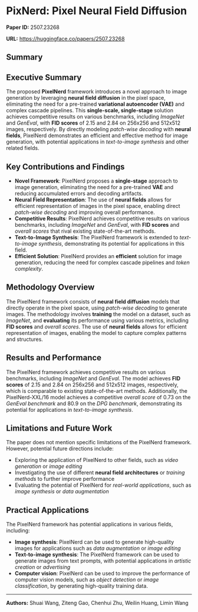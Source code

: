 # PixNerd: Pixel Neural Field Diffusion

**Paper ID:** 2507.23268

**URL:** https://huggingface.co/papers/2507.23268

## Summary

## Executive Summary
The proposed **PixelNerd** framework introduces a novel approach to image generation by leveraging **neural field diffusion** in the pixel space, eliminating the need for a pre-trained **variational autoencoder (VAE)** and complex cascade pipelines. This **single-scale, single-stage** solution achieves competitive results on various benchmarks, including *ImageNet* and *GenEval*, with **FID scores** of 2.15 and 2.84 on 256x256 and 512x512 images, respectively. By directly modeling *patch-wise decoding* with **neural fields**, PixelNerd demonstrates an efficient and effective method for image generation, with potential applications in *text-to-image synthesis* and other related fields.

## Key Contributions and Findings
* **Novel Framework**: PixelNerd proposes a **single-stage** approach to image generation, eliminating the need for a pre-trained **VAE** and reducing accumulated errors and decoding artifacts.
* **Neural Field Representation**: The use of **neural fields** allows for efficient representation of images in the pixel space, enabling direct *patch-wise decoding* and improving overall performance.
* **Competitive Results**: PixelNerd achieves competitive results on various benchmarks, including *ImageNet* and *GenEval*, with **FID scores** and *overall scores* that rival existing state-of-the-art methods.
* **Text-to-Image Synthesis**: The PixelNerd framework is extended to *text-to-image synthesis*, demonstrating its potential for applications in this field.
* **Efficient Solution**: PixelNerd provides an **efficient** solution for image generation, reducing the need for complex cascade pipelines and *token complexity*.

## Methodology Overview
The PixelNerd framework consists of **neural field diffusion** models that directly operate in the pixel space, using *patch-wise decoding* to generate images. The methodology involves **training** the model on a dataset, such as *ImageNet*, and **evaluating** its performance using various metrics, including **FID scores** and *overall scores*. The use of **neural fields** allows for efficient representation of images, enabling the model to capture complex patterns and structures.

## Results and Performance
The PixelNerd framework achieves competitive results on various benchmarks, including *ImageNet* and *GenEval*. The model achieves **FID scores** of 2.15 and 2.84 on 256x256 and 512x512 images, respectively, which is comparable to existing state-of-the-art methods. Additionally, the PixelNerd-XXL/16 model achieves a competitive *overall score* of 0.73 on the *GenEval benchmark* and 80.9 on the *DPG benchmark*, demonstrating its potential for applications in *text-to-image synthesis*.

## Limitations and Future Work
The paper does not mention specific limitations of the PixelNerd framework. However, potential future directions include:
* Exploring the application of PixelNerd to other fields, such as *video generation* or *image editing*
* Investigating the use of different **neural field architectures** or *training methods* to further improve performance
* Evaluating the potential of PixelNerd for *real-world applications*, such as *image synthesis* or *data augmentation*

## Practical Applications
The PixelNerd framework has potential applications in various fields, including:
* **Image synthesis**: PixelNerd can be used to generate high-quality images for applications such as *data augmentation* or *image editing*
* **Text-to-image synthesis**: The PixelNerd framework can be used to generate images from text prompts, with potential applications in *artistic creation* or *advertising*
* **Computer vision**: PixelNerd can be used to improve the performance of computer vision models, such as *object detection* or *image classification*, by generating high-quality training data.

---

**Authors:** Shuai Wang, Ziteng Gao, Chenhui Zhu, Weilin Huang, Limin Wang
